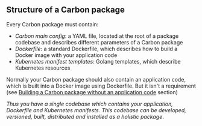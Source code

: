 ## Structure of a Carbon package
Every Carbon package must contain:
- *Carbon main config*: a YAML file, located at the root of a package codebase and describes different parameters of a Carbon package
- *Dockerfile*: a standard Dockerfile, which describes how to build a Docker image with your application code
- *Kubernetes manifest templates*: Golang templates, which describe Kubernetes resources

Normally your Carbon package should also contain an application code, which is built into a Docker image using Dockerfile. But it isn't a requirement (see [Building a Carbon package without an application code](./building_a_carbon_package_without_an_application_code.md) section)

*Thus you have a single codebase which contains your application, Dockerfile and Kubernetes manifests. This codebase can be developed, versioned, built, distributed and installed as a holistic package*.
